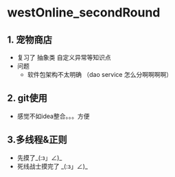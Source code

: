 # westOnline_secondRound
## 1. 宠物商店
- 复习了 抽象类 自定义异常等知识点
- 问题
  - 软件包架构不太明确 （dao service 怎么分啊啊啊啊）
  
## 2. git使用
- 感觉不如idea整合。。。方便

## 3.多线程&正则
- 先摸了_(:з」∠)_
- 死线战士摸完了 \_(:з」∠)\_
